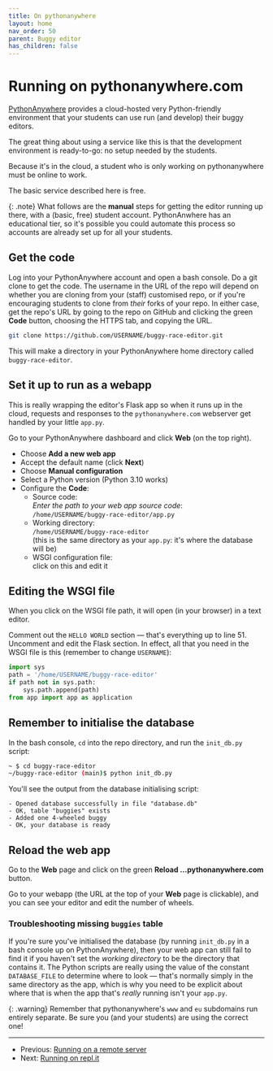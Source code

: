 ```yaml
---
title: On pythonanywhere
layout: home
nav_order: 50
parent: Buggy editor
has_children: false
---
```


# Running on pythonanywhere.com

[PythonAnywhere](https://www.pythonanywhere.com)
provides a cloud-hosted very Python-friendly environment that your students
can use run (and develop) their buggy editors.

The great thing about using a service like this is that the development
environment is ready-to-go: no setup needed by the students.

Because it's in the cloud, a student who is only working on pythonanywhere must
be online to work.

The basic service described here is free.

{: .note}
What follows are the **manual** steps for getting the editor running up there,
with a (basic, free) student account. PythonAnwhere has an educational tier,
so it's possible you could automate this process so accounts are already set up
for all your students.

## Get the code

Log into your PythonAnywhere account and open a bash console. Do a git clone to
get the code. The username in the URL of the repo will depend on whether you
are cloning from your (staff) customised repo, or if you're encouraging
students to clone from _their_ forks of your repo. In either case, get the
repo's URL by going to the repo on GitHub and clicking the green **Code**
button, choosing the HTTPS tab, and copying the URL.

```bash
git clone https://github.com/USERNAME/buggy-race-editor.git
```

This will make a directory in your PythonAnywhere home directory called
`buggy-race-editor`.

## Set it up to run as a webapp

This is really wrapping the editor's Flask app so when it runs up in the cloud,
requests and responses to the `pythonanywhere.com` webserver get handled by
your little `app.py`.

Go to your PythonAnywhere dashboard and click **Web** (on the top right).

* Choose **Add a new web app**
* Accept the default name (click **Next**)
* Choose **Manual configuration**
* Select a Python version (Python 3.10 works)
* Configure the **Code**:
    * Source code:  
      _Enter the path to your web app source code_:  
      `/home/USERNAME/buggy-race-editor/app.py`
    * Working directory:  
      `/home/USERNAME/buggy-race-editor`  
      (this is the same directory as your `app.py`: it's where the database
      will be)
    * WSGI configuration file:  
      click on this and edit it

## Editing the WSGI file

When you click on the WSGI file path, it will open (in your browser) in a text
editor.

Comment out the `HELLO WORLD` section — that's everything up to line 51. Uncomment and edit the Flask section. In effect, all that you need in the WSGI file is this (remember to change `USERNAME`):

```python
import sys
path = '/home/USERNAME/buggy-race-editor'
if path not in sys.path:
    sys.path.append(path)
from app import app as application
````

## Remember to initialise the database

In the bash console, `cd` into the repo directory, and run the `init_db.py` script:

```bash
~ $ cd buggy-race-editor
~/buggy-race-editor (main)$ python init_db.py
```

You'll see the output from the database initialising script:

```
- Opened database successfully in file "database.db"
- OK, table "buggies" exists
- Added one 4-wheeled buggy
- OK, your database is ready
```

## Reload the web app

Go to the **Web** page and click on the green **Reload ...pythonanywhere.com**
button.

Go to your webapp (the URL at the top of your **Web** page is clickable), and you can see your editor and edit the number of wheels.

### Troubleshooting missing `buggies` table

If you're sure you've initialised the database (by running `init_db.py` in a
bash console up on PythonAnywhere), then your web app can still fail to find it
if you haven't set the _working directory_ to be the directory that contains
it. The Python scripts are really using the value of the constant
`DATABASE_FILE` to determine where to look — that's normally simply in the
same directory as the app, which is why you need to be explicit about where
that is when the app that's _really_ running isn't your `app.py`.


{: .warning}
Remember that pythonanywhere's `www` and `eu` subdomains run entirely separate.
Be sure you (and your students) are using the correct one!



---
* Previous: [Running on a remote server](running-remote)
* Next: [Running on repl.it](running-replit)

